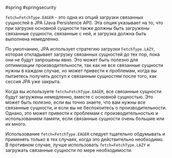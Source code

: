 #spring 
#springsecurity 

`fetch=FetchType.EAGER` - это одна из опций загрузки связанных сущностей в JPA (Java Persistence API). Эта опция указывает на то, что при загрузке основной сущности также должны быть загружены связанные сущности, связанные с ней, и загрузка должна быть выполнена немедленно.

По умолчанию, JPA использует стратегию загрузки `FetchType.LAZY`, которая откладывает загрузку связанных сущностей до тех пор, пока они не будут запрошены явно. Это может быть полезно для оптимизации производительности, так как не все связанные сущности нужны в каждом случае, но может привести к проблемам, когда вы пытаетесь получить доступ к связанным сущностям после того, как сессия JPA уже закрыта.

Когда вы используете `fetch=FetchType.EAGER`, все связанные сущности будут загружены немедленно, вместе с основной сущностью. Это может быть полезно, если вы точно знаете, что вам нужны все связанные сущности, и если вы не беспокоитесь о производительности. Однако, это может привести к проблемам с производительностью и использованием памяти, если связанные сущности очень большие или их много.

Использование `fetch=FetchType.EAGER` следует тщательно обдумывать и применять только в тех случаях, когда это действительно необходимо. В противном случае, лучше использовать `fetch=FetchType.LAZY` и загружать связанные сущности по мере необходимости.
